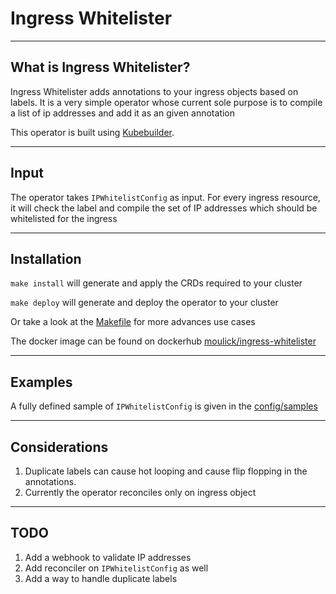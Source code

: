 # Ingress Whitelister
---

## What is Ingress Whitelister?

Ingress Whitelister adds annotations to your ingress objects based on labels. It is a very simple operator whose current
sole purpose is to compile a list of ip addresses and add it as an given annotation

This operator is built using [Kubebuilder](https://github.com/kubernetes-sigs/kubebuilder).

---

## Input

The operator takes `IPWhitelistConfig` as input. For every ingress resource, it will check the label and compile the set
of IP addresses which should be whitelisted for the ingress

---

## Installation

`make install` will generate and apply the CRDs required to your cluster

`make deploy` will generate and deploy the operator to your cluster

Or take a look at the [Makefile](Makefile) for more advances use cases

The docker image can be found on dockerhub [moulick/ingress-whitelister](https://hub.docker.com/r/moulick/ingress-whitelister)

---

## Examples

A fully defined sample of `IPWhitelistConfig` is given in the [config/samples](config/samples)

---

## Considerations

1. Duplicate labels can cause hot looping and cause flip flopping in the annotations.
2. Currently the operator reconciles only on ingress object

---

## TODO

1. Add a webhook to validate IP addresses
2. Add reconciler on `IPWhitelistConfig` as well
3. Add a way to handle duplicate labels
